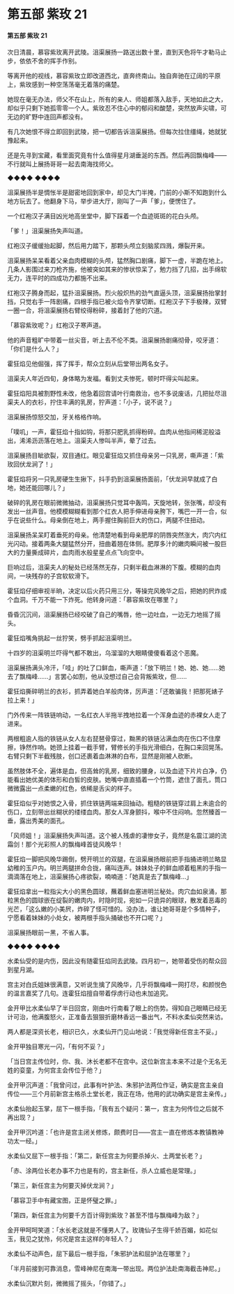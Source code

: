 # 第五部 紫玫 21

#### 第五部 紫玫 21

次日清晨，慕容紫玫离开武陵。沮渠展扬一路送出数十里，直到天色将午才勒马止步，依依不舍的挥手作别。

等离开他的视线，慕容紫玫立即改道西北，直奔终南山。独自奔驰在辽阔的平原上，紫玫感到一种空荡荡毫无着落的痛楚。

她现在毫无办法，师父不在山上，所有的亲人、师姐都落入敌手，天地如此之大，却似乎只剩下她孤零零一个人。紫玫忍不住心中的郁闷和酸楚，突然放声尖啸，可无边的旷野中连回声都没有。

有几次她恨不得立即回到武陵，把一切都告诉沮渠展扬。但每次拉住缰绳，她就犹豫起来。

还是先寻到宝藏，看里面究竟有什么值得星月湖垂涎的东西。然后再回飘梅峰——不行就叫上展扬哥哥一起去南海找师父。

◆◆◆◆ ◆◆◆◆

沮渠展扬半是惆怅半是甜密地回到家中，却见大门半掩，门前的小斯不知跑到什么地方玩去了。他翻身下马，举步进大厅，刚叫了一声「爹」，便愣住了。

一个红袍汉子满目凶光地高坐堂中，脚下踩着一个血迹斑斑的花白头颅。

「爹！」沮渠展扬失声叫道。

红袍汉子缓缓抬起脚，然后用力踏下，那颗头颅立刻脑浆四溅，爆裂开来。

沮渠展扬呆呆看着父亲血肉模糊的头颅，猛然胸口剧痛，脚下一虚，半跪在地上。几条人影围过来刀枪齐施，他被突如其来的惨状惊呆了，勉力挡了几招，出手绵软无力，连平时的四成功力都施不出来。

红袍汉子腾身而起，猛扑沮渠展扬。烈火般炽热的劲气直逼头顶，沮渠展扬抬掌封挡，只觉右手一阵剧痛，四根手指已被火焰令齐掌切断。红袍汉子下手极辣，双臂一圈一合，将沮渠展扬右臂绞得粉碎，接着封了他的穴道。

「慕容紫玫呢？」红袍汉子寒声道。

他的声音粗旷中带着一丝尖音，听上去不伦不类。沮渠展扬剧痛彻骨，咬牙道：「你们是什么人？」

霍狂焰见他倔强，挥了挥手，帮众立刻从后堂带出两名女子。

沮渠夫人年近四旬，身体略为发福。看到丈夫惨死，顿时吓得尖叫起来。

霍狂焰阳具被割野性未改，他急着回宫请叶行南救治，也不多说废话，几把扯尽沮渠夫人的衣衫，拧住丰满的乳房，狞声道：「小子，说不说？」

沮渠展扬惊怒交加，牙关格格作响。

「噗叽」一声，霍狂焰十指如钩，将那只肥乳抓得粉碎。血肉从他指间稀泥般溢出，浠浠沥沥落在地上。沮渠夫人惨叫半声，晕了过去。

沮渠展扬目眦欲裂，双目通红。眼见霍狂焰又抓住母亲另一只乳房，嘶声道：「紫玫回伏龙涧了！」

霍狂焰将另一只乳房硬生生揪下，抖手扔到沮渠展扬面前，「伏龙涧早就成了白地，她还能回哪儿？」

破碎的乳房在眼前微微抽动，沮渠展扬只觉耳中轰鸣，天旋地转，张张嘴，却没有发出一丝声音。他模模糊糊看到那个红衣人把手伸进母亲胯下，嘴巴一开一合，似乎在说些什么。母亲倒在地上，两手握住胸前巨大的伤口，两腿不住扭动。

沮渠展扬呆呆盯着垂死的母亲。他清楚地看到母亲肥厚的阴唇突然涨大，肉穴内红光闪动。接着两条大腿猛然分开，扭曲着翘在体侧。肥厚多汁的嫩肉瞬间被一股巨大的力量撕成碎片，血肉雨水般星星点点飞向空中。

巨响过后，沮渠夫人的秘处已经荡然无存，只剩半截血淋淋的下腹。模糊的血肉间，一块残存的子宫软软滑下。

霍狂焰仔细审视半晌，决定以后火药只用三分，等操完风晚华之后，把她的屄炸成个血洞。千万不能一下炸死。他转身问道：「慕容紫玫在哪里？」

昏昏沉沉间，沮渠展扬已经咬破了自己的嘴唇，他一边吐血，一边无力地摇了摇头。

霍狂焰嘴角挑起一丝狞笑，劈手抓起沮渠明兰。

十四岁的沮渠明兰吓得气都不敢出，乌溜溜的大眼睛傻傻看着这个恶魔。

沮渠展扬满头冷汗，「哇」的吐了口鲜血，嘶声道：「放下明兰！她、她、她……她去了飘梅峰……」言罢心如割，他从没想过自己会背叛紫玫，但……

霍狂焰撕碎明兰的衣衫，抓弄着她白羊般肉体，厉声道：「还敢骗我！把那死婊子拉上来！」

门外传来一阵铁链响动，一名红衣人半拖半拽地拉着一个浑身血迹的赤裸女人走了进来。

两根粗逾人指的铁链从女人左右琵琶骨穿过，黝黑的铁链沾满血肉在伤口不住摩擦，铮然作响。她颈上挂着一截手臂，臂修长的手指光滑细白，在胸口来回晃荡。右臂只剩下半截残肢，创口还裹着血淋淋的白布，显然是刚被人砍断。

虽然肢体不全，遍体是血，但高耸的乳房，细致的腰身，以及血迹下片片白净，仍能看出她优美的体形和白皙的皮肤。她嘴中直直插着一个竹筒，遮住了面孔，筒口微微露出一点柔嫩的红色，依稀是舌尖的样子。

霍狂焰似乎对她恨之入骨，抓住铁链两端来回抽动。粗糙的铁链穿过肩上未逾合的伤口，立刻带出丝糊状的缕缕血肉。那女人浑身颤抖，喉中不住闷响。忽然臻首一垂，露出秀美的面孔。

「风师姐！」沮渠展扬失声叫道。这个被人残虐的凄惨女子，竟然是名震江湖的流霜剑！那个光彩照人的飘梅峰首徒风晚华！

霍狂焰一脚把风晚华踢倒，劈开明兰的双腿，在沮渠展扬眼前把手指捅进明兰略显幼稚的玉户内。明兰两腿拼命合拢，痛叫连声。妹妹处子的鲜血顺着粗黑的手指一滴滴落在地上，沮渠展扬心疼欲裂，喃喃道：「她真是去了飘梅峰…」

霍狂焰拿出一粒指尖大小的黑色圆球，蘸着鲜血塞进明兰秘处。肉穴血如泉涌，那粒黑色的圆球嵌在绽裂的嫩肉内，时隐时现，宛如一只诡异的眼球，散发着恶毒的光芒，「这么嫩的小美屄，炸碎了怪可惜的。没办法，谁让她哥哥是个多情种子，宁愿看着妹妹的小处女，被两根手指头捅破也不开口呢？」

沮渠展扬眼前一黑，不省人事。

◆◆◆◆ ◆◆◆◆

水柔仙受的是内伤，因此没有随霍狂焰同去武陵。四月初一，她带着受伤的帮众回到星月湖。

宫主对白氏姐妹很满意，又听说生擒了风晚华，几乎将飘梅峰一网打尽，和颜悦色的温言嘉奖了几句。连霍狂焰擅自带着俘虏行动也未加追究。

金开甲比水柔仙早了半日回宫，刚由叶行南看了眼上的伤势。得知自己眼睛已经无计可治，他满腹怒火，正准备去狠狠折磨林香远一番出气，不料水柔仙突然来访。

两人都是深资长老，相识已久，水柔仙开门见山地说：「我觉得新任宫主不妥。」

金开甲独目寒光一闪，「有何不妥？」

「当日宫主传位时，你、我、沐长老都不在宫中。这位新宫主本来不过是个无名无姓的娈童，为何宫主会传位于他？」

金开甲沉声道：「我曾问过，此事有叶护法、朱邪护法两位作证，确实是宫主亲自传位——三个月前新宫主格杀土堂长老，我正在场，他用的武功确实是宫主亲传。」

水柔仙抬起玉掌，屈下一根手指，「我有五个疑问：第一，宫主为何传位之后就不再出现？」

金开甲沉吟道：「也许是宫主闭关修炼，颇费时日——宫主一直在修炼本教镇教神功太一经。」

水柔仙又屈下一根手指：「第二，新任宫主为何要杀掉火、土两堂长老？」

「赤、涂两位长老办事不力也是有的，宫主新任，杀人立威也是常理。」

「第三，新任宫主为何要灭掉伏龙涧？」

「慕容卫手中有藏宝图，正是怀璧之罪。」

「第四，新任宫主为何要千方百计得到紫玫？甚至不惜与飘梅峰为敌？」

金开甲呵呵笑道：「水长老这就是不懂男人了。玫瑰仙子生得千娇百媚，如花似玉，我见之犹怜，何况是宫主这样的年轻人？」

水柔仙不动声色，屈下最后一根手指，「朱邪护法和屈护法在哪里？」

「半月前接到可靠消息，雪峰神尼在南海一带出现。两位护法赴南海截击神尼。」

水柔仙沉默片刻，微微摇了摇头，「你错了。」

